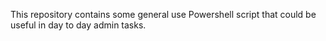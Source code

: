 This repository contains some general use Powershell script that could be useful in day to day admin tasks.
